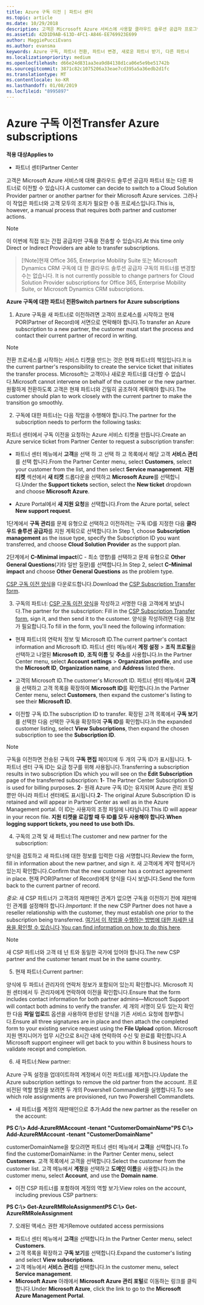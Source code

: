 ```yaml
---
title: Azure 구독 이전 | 파트너 센터
ms.topic: article
ms.date: 10/29/2018
description: 고객은 Microsoft Azure 서비스에 사용할 클라우드 솔루션 공급자 프로그램의 파트너를 변경할 수 있습니다. 그러나 이 작업은 파트너와 고객 모두의 조치가 필요한 수동 프로세스입니다.
ms.assetid: 42D1D9AB-613D-4FC1-A846-EE769923E699
author: MaggiePucciEvans
ms.author: evansma
keywords: Azure 구독, 파트너 전환, 파트너 변경, 새로운 파트너 받기, 다른 파트너
ms.localizationpriority: medium
ms.openlocfilehash: d66e24d831aa3ea9d84138d1ca06e5e9be51742b
ms.sourcegitcommit: 3871c82c1075206a33eae7cd395a5a36edb2d1fc
ms.translationtype: MT
ms.contentlocale: ko-KR
ms.lasthandoff: 01/08/2019
ms.locfileid: "8995897"
---
```

# <a name="transfer-azure-subscriptions"></a><span data-ttu-id="7bd48-105">Azure 구독 이전</span><span class="sxs-lookup"><span data-stu-id="7bd48-105">Transfer Azure subscriptions</span></span> 

**<span data-ttu-id="7bd48-106">적용 대상</span><span class="sxs-lookup"><span data-stu-id="7bd48-106">Applies to</span></span>**

-  <span data-ttu-id="7bd48-107">파트너 센터</span><span class="sxs-lookup"><span data-stu-id="7bd48-107">Partner Center</span></span>

<span data-ttu-id="7bd48-108">고객은 Microsoft Azure 서비스에 대해 클라우드 솔루션 공급자 파트너 또는 다른 파트너로 이전할 수 있습니다.</span><span class="sxs-lookup"><span data-stu-id="7bd48-108">A customer can decide to switch to a Cloud Solution Provider partner or another partner for their Microsoft Azure services.</span></span> <span data-ttu-id="7bd48-109">그러나 이 작업은 파트너와 고객 모두의 조치가 필요한 수동 프로세스입니다.</span><span class="sxs-lookup"><span data-stu-id="7bd48-109">This is, however, a manual process that requires both partner and customer actions.</span></span>

>[!Note]  
><span data-ttu-id="7bd48-110">이 이번에 직접 또는 간접 공급자만 구독을 전송할 수 있습니다.</span><span class="sxs-lookup"><span data-stu-id="7bd48-110">At this time only Direct or Indirect Providers are able to transfer subscriptions.</span></span>

>[!Note]<span data-ttu-id="7bd48-111">현재 Office 365, Enterprise Mobility Suite 또는 Microsoft Dynamics CRM 구독에 대 한 클라우드 솔루션 공급자 구독의 파트너를 변경할 수는 없습니다.</span><span class="sxs-lookup"><span data-stu-id="7bd48-111"> It is not currently possible to change partners for Cloud Solution Provider subscriptions for Office 365, Enterprise Mobility Suite, or Microsoft Dynamics CRM subscriptions.</span></span>



**<span data-ttu-id="7bd48-112">Azure 구독에 대한 파트너 전환</span><span class="sxs-lookup"><span data-stu-id="7bd48-112">Switch partners for Azure subscriptions</span></span>**

1. <span data-ttu-id="7bd48-113">Azure 구독을 새 파트너로 이전하려면 고객이 프로세스를 시작하고 현재 POR(Partner of Record)에 서면으로 연락해야 합니다.</span><span class="sxs-lookup"><span data-stu-id="7bd48-113">To transfer an Azure subscription to a new partner, the customer must start the process and contact their current partner of record in writing.</span></span> 
>[!Note]
><span data-ttu-id="7bd48-114">전환 프로세스를 시작하는 서비스 티켓을 만드는 것은 현재 파트너의 책임입니다.</span><span class="sxs-lookup"><span data-stu-id="7bd48-114">It is the current partner's responsibility to create the service ticket that initiates the transfer process.</span></span> <span data-ttu-id="7bd48-115">Microsoft는 고객이나 새로운 파트너를 대신할 수 없습니다.</span><span class="sxs-lookup"><span data-stu-id="7bd48-115">Microsoft cannot intervene on behalf of the customer or the new partner.</span></span> <span data-ttu-id="7bd48-116">원활하게 전환하도록 고객은 현재 파트너와 긴밀히 공조하여 계획해야 합니다.</span><span class="sxs-lookup"><span data-stu-id="7bd48-116">The customer should plan to work closely with the current partner to make the transition go smoothly.</span></span>

2. <span data-ttu-id="7bd48-117">구독에 대한 파트너는 다음 작업을 수행해야 합니다.</span><span class="sxs-lookup"><span data-stu-id="7bd48-117">The partner for the subscription needs to perform the following tasks:</span></span>

<span data-ttu-id="7bd48-118">파트너 센터에서 구독 이전을 요청하는 Azure 서비스 티켓을 만듭니다.</span><span class="sxs-lookup"><span data-stu-id="7bd48-118">Create an Azure service ticket from Partner Center to request a subscription transfer:</span></span>
-   <span data-ttu-id="7bd48-119">파트너 센터 메뉴에서 **고객**을 선택 하 고 선택 하 고 목록에서 해당 고객 **서비스 관리**를 선택 합니다.</span><span class="sxs-lookup"><span data-stu-id="7bd48-119">From the Partner Center menu, select **Customers**, select your customer from the list, and then select **Service management**.</span></span> <span data-ttu-id="7bd48-120">**지원 티켓** 섹션에서 **새 티켓** 드롭다운을 선택하고 **Microsoft Azure**를 선택합니다.</span><span class="sxs-lookup"><span data-stu-id="7bd48-120">Under the **Support tickets** section, select the **New ticket** dropdown and choose **Microsoft Azure**.</span></span>

-   <span data-ttu-id="7bd48-121">Azure Portal에서 **새 지원 요청**을 선택합니다.</span><span class="sxs-lookup"><span data-stu-id="7bd48-121">From the Azure portal, select **New support request**.</span></span>

<span data-ttu-id="7bd48-122">1단계에서 **구독 관리**를 문제 유형으로 선택하고 이전하려는 구독 ID를 지정한 다음 **클라우드 솔루션 공급자**를 지원 계획으로 선택합니다.</span><span class="sxs-lookup"><span data-stu-id="7bd48-122">In Step 1, choose **Subscription management** as the issue type, specify the Subscription ID you want transferred, and choose **Cloud Solution Provider** as the support plan.</span></span>

<span data-ttu-id="7bd48-123">2단계에서 **C–Minimal impact**(C - 최소 영향)를 선택하고 문제 유형으로 **Other General Questions**(기타 일반 질문)를 선택합니다.</span><span class="sxs-lookup"><span data-stu-id="7bd48-123">In Step 2, select **C–Minimal impact** and choose **Other General Questions** as the problem type.</span></span>

<span data-ttu-id="7bd48-124">[CSP 구독 이전 양식](https://assets.windowsphone.com/5222c408-e546-4e01-b72a-2ec7d4c43d57/CSP_Subscription_Transfer_Form_Azure_InvariantCulture_Default.zip)을 다운로드합니다.</span><span class="sxs-lookup"><span data-stu-id="7bd48-124">Download the [CSP Subscription Transfer form](https://assets.windowsphone.com/5222c408-e546-4e01-b72a-2ec7d4c43d57/CSP_Subscription_Transfer_Form_Azure_InvariantCulture_Default.zip).</span></span>

3. <span data-ttu-id="7bd48-125">구독의 파트너: [CSP 구독 이전 양식](https://assets.windowsphone.com/5222c408-e546-4e01-b72a-2ec7d4c43d57/CSP_Subscription_Transfer_Form_Azure_InvariantCulture_Default.zip)을 작성하고 서명한 다음 고객에게 보냅니다.</span><span class="sxs-lookup"><span data-stu-id="7bd48-125">The partner for the subscription: Fill in the [CSP Subscription Transfer form](https://assets.windowsphone.com/5222c408-e546-4e01-b72a-2ec7d4c43d57/CSP_Subscription_Transfer_Form_Azure_InvariantCulture_Default.zip), sign it, and then send it to the customer.</span></span> <span data-ttu-id="7bd48-126">양식을 작성하려면 다음 정보가 필요합니다.</span><span class="sxs-lookup"><span data-stu-id="7bd48-126">To fill in the form, you'll need the following information:</span></span>

- <span data-ttu-id="7bd48-127">현재 파트너의 연락처 정보 및 Microsoft ID.</span><span class="sxs-lookup"><span data-stu-id="7bd48-127">The current partner's contact information and Microsoft ID.</span></span> <span data-ttu-id="7bd48-128">파트너 센터 메뉴에서 **계정 설정** &gt; **조직 프로필**을 선택하고 나열된 **Microsoft ID**, **조직 이름** 및 **주소**를 사용합니다.</span><span class="sxs-lookup"><span data-stu-id="7bd48-128">In the Partner Center menu, select **Account settings** &gt; **Organization profile**, and use the **Microsoft ID**, **Organization name**, and **Address** listed there.</span></span>

- <span data-ttu-id="7bd48-129">고객의 Microsoft ID.</span><span class="sxs-lookup"><span data-stu-id="7bd48-129">The customer's Microsoft ID.</span></span> <span data-ttu-id="7bd48-130">파트너 센터 메뉴에서 **고객**을 선택하고 고객 목록을 확장하여 **Microsoft ID**를 확인합니다.</span><span class="sxs-lookup"><span data-stu-id="7bd48-130">In the Partner Center menu, select **Customers**, then expand the customer's listing to see their **Microsoft ID**.</span></span>

- <span data-ttu-id="7bd48-131">이전할 구독 ID.</span><span class="sxs-lookup"><span data-stu-id="7bd48-131">The subscription ID to transfer.</span></span> <span data-ttu-id="7bd48-132">확장된 고객 목록에서 **구독 보기**를 선택한 다음 선택한 구독을 확장하여 **구독 ID**를 확인합니다.</span><span class="sxs-lookup"><span data-stu-id="7bd48-132">In the expanded customer listing, select **View Subscriptions**, then expand the chosen subscription to see the **Subscription ID**.</span></span>

>[!Note]
><span data-ttu-id="7bd48-133">구독을 이전하면 전송된 구독의 **구독 편집** 페이지에 두 개의 구독 ID가 표시됩니다. **1**- 파트너 센터 구독 ID는 요금 청구를 위해 사용됩니다.</span><span class="sxs-lookup"><span data-stu-id="7bd48-133">Transferring a subscription results in two subscription IDs which you will see on the **Edit Subscription** page of the transferred subscription: **1**- The Partner Center Subscription ID is used for billing purposes.</span></span> 
<span data-ttu-id="7bd48-134">**2**- 원래 Azure 구독 ID는 유지되며 Azure 관리 포털뿐만 아니라 파트너 센터에도 표시됩니다.</span><span class="sxs-lookup"><span data-stu-id="7bd48-134">**2**-  The original Azure Subscription ID is retained and will appear in Partner Center as well as in the Azure Management portal.</span></span> <span data-ttu-id="7bd48-135">이 ID는 사용자의 조정 파일에 나타납니다.</span><span class="sxs-lookup"><span data-stu-id="7bd48-135">This ID will appear in your recon file.</span></span>  **<span data-ttu-id="7bd48-136">지원 티켓을 로깅할 때 두 ID를 모두 사용해야 합니다.</span><span class="sxs-lookup"><span data-stu-id="7bd48-136">When logging support tickets, you need to use both IDs.</span></span>**

4. <span data-ttu-id="7bd48-137">구독의 고객 및 새 파트너:</span><span class="sxs-lookup"><span data-stu-id="7bd48-137">The customer and new partner for the subscription:</span></span>

<span data-ttu-id="7bd48-138">양식을 검토하고 새 파트너에 대한 정보를 입력한 다음 서명합니다.</span><span class="sxs-lookup"><span data-stu-id="7bd48-138">Review the form, fill in information about the new partner, and sign it.</span></span> <span data-ttu-id="7bd48-139">새 고객에게 계약 협약서가 있는지 확인합니다.</span><span class="sxs-lookup"><span data-stu-id="7bd48-139">Confirm that the new customer has a contract agreement in place.</span></span> <span data-ttu-id="7bd48-140">현재 POR(Partner of Record)에게 양식을 다시 보냅니다.</span><span class="sxs-lookup"><span data-stu-id="7bd48-140">Send the form back to the current partner of record.</span></span>

<span data-ttu-id="7bd48-141">*중요*: 새 CSP 파트너가 고객과의 재판매인 관계가 없으면 구독을 이전하기 전에 재판매인 관계를 설정해야 합니다.</span><span class="sxs-lookup"><span data-stu-id="7bd48-141">*Important*: If the new CSP Partner does not have a reseller relationship with the customer, they must establish one prior to the subscription being transferred.</span></span> <span data-ttu-id="7bd48-142">[여기서 이 작업을 수행하는 방법에 대한 자세한 내용을 확인할 수 있습니다](request-a-relationship-with-a-customer.md).</span><span class="sxs-lookup"><span data-stu-id="7bd48-142">[You can find information on how to do this here](request-a-relationship-with-a-customer.md).</span></span>

>[!Note]
><span data-ttu-id="7bd48-143">새 CSP 파트너와 고객 테 넌 트와 동일한 국가에 있어야 합니다.</span><span class="sxs-lookup"><span data-stu-id="7bd48-143">The new CSP partner and the customer tenant must be in the same country.</span></span> 

5. <span data-ttu-id="7bd48-144">현재 파트너:</span><span class="sxs-lookup"><span data-stu-id="7bd48-144">Current partner:</span></span>

<span data-ttu-id="7bd48-145">양식에 두 파트너 관리자의 연락처 정보가 포함되어 있는지 확인합니다. Microsoft 지원 센터에서 두 관리자에게 연락하여 이전을 확인합니다.</span><span class="sxs-lookup"><span data-stu-id="7bd48-145">Ensure that the form includes contact information for both partner admins—Microsoft Support will contact both admins to verify the transfer.</span></span> <span data-ttu-id="7bd48-146">세 개의 서명이 모두 있는지 확인한 다음 **파일 업로드** 옵션을 사용하여 완성된 양식을 기존 서비스 요청에 첨부합니다.</span><span class="sxs-lookup"><span data-stu-id="7bd48-146">Ensure all three signatures are in place and then attach the completed form to your existing service request using the **File Upload** option.</span></span> <span data-ttu-id="7bd48-147">Microsoft 지원 엔지니어가 업무 시간으로 8시간 내에 연락하여 수신 및 완료를 확인합니다.</span><span class="sxs-lookup"><span data-stu-id="7bd48-147">A Microsoft support engineer will get back to you within 8 business hours to validate receipt and completion.</span></span>

6. <span data-ttu-id="7bd48-148">새 파트너:</span><span class="sxs-lookup"><span data-stu-id="7bd48-148">New partner:</span></span>

<span data-ttu-id="7bd48-149">Azure 구독 설정을 업데이트하여 계정에서 이전 파트너를 제거합니다.</span><span class="sxs-lookup"><span data-stu-id="7bd48-149">Update the Azure subscription settings to remove the old partner from the account.</span></span> <span data-ttu-id="7bd48-150">프로비전된 역할 할당을 보려면 두 개의 Powershell Commandlet을 실행합니다.</span><span class="sxs-lookup"><span data-stu-id="7bd48-150">To see which role assignments are provisioned, run two Powershell Commandlets.</span></span>

-   <span data-ttu-id="7bd48-151">새 파트너를 계정의 재판매인으로 추가:</span><span class="sxs-lookup"><span data-stu-id="7bd48-151">Add the new partner as the reseller on the account:</span></span>

**<span data-ttu-id="7bd48-152">PS C:\\&gt; Add-AzureRMAccount -tenant "CustomerDomainName"</span><span class="sxs-lookup"><span data-stu-id="7bd48-152">PS C:\\&gt; Add-AzureRMAccount -tenant "CustomerDomainName"</span></span>**

<span data-ttu-id="7bd48-153">customerDomainName을 찾으려면 파트너 센터 메뉴에서 **고객**을 선택합니다.</span><span class="sxs-lookup"><span data-stu-id="7bd48-153">To find the customerDomainName: in the Partner Center menu, select **Customers**.</span></span> <span data-ttu-id="7bd48-154">고객 목록에서 고객을 선택합니다.</span><span class="sxs-lookup"><span data-stu-id="7bd48-154">Select the customer from the customer list.</span></span> <span data-ttu-id="7bd48-155">고객 메뉴에서 **계정**을 선택하고 **도메인 이름**을 사용합니다.</span><span class="sxs-lookup"><span data-stu-id="7bd48-155">In the customer menu, select **Account**, and use the **Domain name**.</span></span>

-   <span data-ttu-id="7bd48-156">이전 CSP 파트너를 포함하여 계정의 역할 보기:</span><span class="sxs-lookup"><span data-stu-id="7bd48-156">View roles on the account, including previous CSP partners:</span></span>

**<span data-ttu-id="7bd48-157">PS C:\\&gt; Get-AzureRMRoleAssignment</span><span class="sxs-lookup"><span data-stu-id="7bd48-157">PS C:\\&gt; Get-AzureRMRoleAssignment</span></span>**

7. <span data-ttu-id="7bd48-158">오래된 액세스 권한 제거</span><span class="sxs-lookup"><span data-stu-id="7bd48-158">Remove outdated access permissions</span></span>

-  <span data-ttu-id="7bd48-159">파트너 센터 메뉴에서 **고객**을 선택합니다.</span><span class="sxs-lookup"><span data-stu-id="7bd48-159">In the Partner Center menu, select **Customers**.</span></span> 
-  <span data-ttu-id="7bd48-160">고객 목록을 확장하고 **구독 보기**를 선택합니다.</span><span class="sxs-lookup"><span data-stu-id="7bd48-160">Expand the customer's listing and select **View subscriptions**.</span></span> 
-  <span data-ttu-id="7bd48-161">고객 메뉴에서 **서비스 관리**를 선택합니다.</span><span class="sxs-lookup"><span data-stu-id="7bd48-161">In the customer menu, select **Service management**.</span></span> 
-  <span data-ttu-id="7bd48-162">**Microsoft Azure** 아래에서 **Microsoft Azure 관리 포털**로 이동하는 링크를 클릭합니다.</span><span class="sxs-lookup"><span data-stu-id="7bd48-162">Under **Microsoft Azure**, click the link to go to the **Microsoft Azure Management Portal**.</span></span>

 

 



